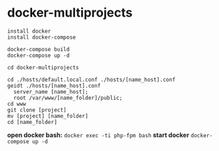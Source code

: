 # docker-multiprojects
```
install docker
install docker-compose

docker-compose build
docker-compose up -d

cd docker-multiprojects

cd ./hosts/default.local.conf ./hosts/[name_host].conf
geidt ./hosts/[name_host].conf
  server_name [name_host];
  root /var/www/[name_folder]/public;
cd www
git clone [project]
mv [project] [name_folder]
cd [name_folder]
```
**open docker bash:** `docker exec -ti php-fpm bash`
**start docker** `docker-compose up -d`
